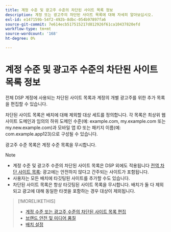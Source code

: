 ```yaml
---
title: 계정 수준 및 광고주 수준의 차단된 사이트 목록 정보
description: 계정 또는 광고주의 차단된 사이트 목록에 대해 자세히 알아보십시오.
exl-id: e147159b-54f2-492b-8dbc-054b97897fa6
source-git-commit: 7e614ecb517515217d812926f61ca10437820efd
workflow-type: tm+mt
source-wordcount: '168'
ht-degree: 0%

---
```


# 계정 수준 및 광고주 수준의 차단된 사이트 목록 정보

전체 DSP 계정에 사용되는 차단된 사이트 목록과 계정의 개별 광고주를 위한 추가 목록을 편집할 수 있습니다.

차단된 사이트 목록은 배치에 대해 제외할 대상 세트를 정의합니다. 각 목록은 최상위 웹 사이트 도메인과 임의의 하위 도메인 수준(예: example.com, my.example.com 또는 my.new.example.com)과 모바일 앱 ID 또는 패키지 이름(예: com.example.app123)으로 구성될 수 있습니다.

광고주 수준 목록은 계정 수준 목록을 무시합니다.

>[!NOTE]
>
>* 계정 수준 및 광고주 수준의 차단된 사이트 목록은 DSP 외에도 적용됩니다 [전역 차단 사이트 목록](/help/dsp/introduction/features/brand-safety-media-quality.md#global-blocked-sites): 광고에는 안전하지 않다고 간주되는 사이트가 포함됩니다.
>* 사용자는 모든 배치에 타깃팅된 사이트를 추가할 수도 있습니다.
>* 차단된 사이트 목록은 항상 타깃팅된 사이트 목록을 무시합니다. 배치가 둘 다 제외되고 광고에 대해 동일한 타겟을 포함하는 경우 대상이 제외됩니다.


>[!MORELIKETHIS]
>
>* [계정 수준 또는 광고주 수준의 차단된 사이트 목록 편집](/help/dsp/admin/blocked-sites-list-edit.md)
>* [브랜드 안전 및 미디어 품질](/help/dsp/introduction/features/brand-safety-media-quality.md)
>* [배치 설정](/help/dsp/campaign-management/placements/placement-settings.md)

